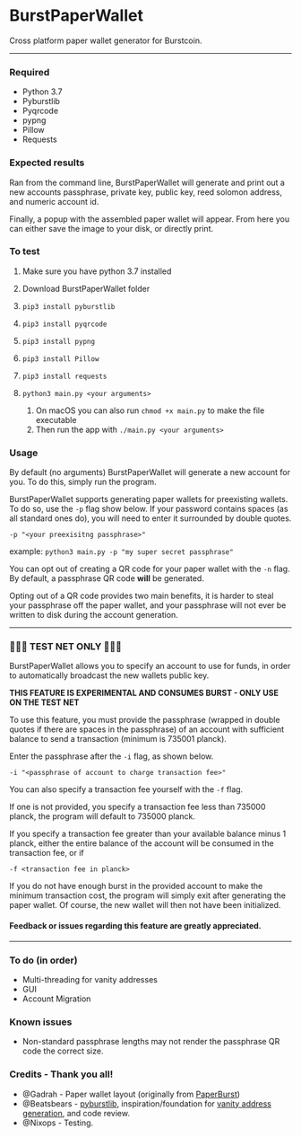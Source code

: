 # BurstPaperWallet
Cross platform paper wallet generator for Burstcoin.

---

### Required
* Python 3.7
* Pyburstlib
* Pyqrcode
* pypng
* Pillow
* Requests

### Expected results
Ran from the command line, BurstPaperWallet will generate and print out a new accounts passphrase, private key, public key,
reed solomon address, and numeric account id.

Finally, a popup with the assembled paper wallet will appear. From here you can either save the image to your disk, or directly print.

### To test
1. Make sure you have python 3.7 installed
2. Download BurstPaperWallet folder
3. `pip3 install pyburstlib`
4. `pip3 install pyqrcode`
5. `pip3 install pypng`
6. `pip3 install Pillow`
7. `pip3 install requests`
7. `python3 main.py <your arguments>`

    1. On macOS you can also run `chmod +x main.py` to make the file executable
    2. Then run the app with `./main.py <your arguments>`

### Usage
By default (no arguments) BurstPaperWallet will generate a new account for you. To do this, simply run the program.

BurstPaperWallet supports generating paper wallets for preexisting wallets. To do so, use the `-p` flag show below. 
If your password contains spaces (as all standard ones do), you will need to enter it surrounded by double quotes.

```-p "<your preexisitng passphrase>"```

example: `python3 main.py -p "my super secret passphrase"`

You can opt out of creating a QR code for your paper wallet with the `-n` flag. 
By default, a passphrase QR code **will** be generated.

Opting out of a QR code provides two main benefits, it is harder to steal your passphrase off the paper wallet,
and your passphrase will not ever be written to disk during the account generation. 

---

### 🚨🚨🚨 TEST NET ONLY 🚨🚨🚨
BurstPaperWallet allows you to specify an account to use for funds, in order to automatically broadcast the new wallets
public key.

 **THIS FEATURE IS EXPERIMENTAL AND CONSUMES BURST - ONLY USE ON THE TEST NET**
 
 To use this feature, you must provide the passphrase (wrapped in double quotes if there are spaces in the passphrase)
 of an account with sufficient balance to send a transaction (minimum is 735001 planck).
 
 Enter the passphrase after the `-i` flag, as shown below.
 
 ```-i "<passphrase of account to charge transaction fee>"```
 
 You can also specify a transaction fee yourself with the `-f` flag.
 
 If one is not provided, you specify a transaction fee less than 735000 planck, the program will default to 735000 planck.
 
 If you specify a transaction fee greater than your available balance minus 1 planck, 
 either the entire balance of the account will be consumed in the transaction fee, or if 
 
 
 ```-f <transaction fee in planck>```
 
 If you do not have enough burst in the provided account to make the minimum transaction cost, the program will simply exit after generating the paper wallet.
 Of course, the new wallet will then not have been initialized.
 
 #### Feedback or issues regarding this feature are greatly appreciated. 

---

### To do (in order)
* Multi-threading for vanity addresses
* GUI
* Account Migration

### Known issues
* Non-standard passphrase lengths may not render the passphrase QR code the correct size.

### Credits - Thank you all!

* @Gadrah - Paper wallet layout (originally from [PaperBurst](https://github.com/umbrellacorp03/PaperBurst))
* @Beatsbears - [pyburstlib](https://github.com/beatsbears/pyburstlib), inspiration/foundation for 
[vanity address generation](https://github.com/beatsbears/burst-vanity-generator), and code review.
* @Nixops - Testing.
